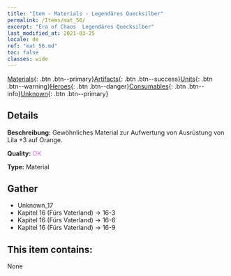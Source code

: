 ```yaml
---
title: "Item - Materials - Legendäres Quecksilber"
permalink: /Items/mat_56/
excerpt: "Era of Chaos  Legendäres Quecksilber"
last_modified_at: 2021-03-25
locale: de
ref: "mat_56.md"
toc: false
classes: wide
---
```

 [Materials](/de/Items/){: .btn .btn--primary}[Artifacts](/de/Items/Artifacts/){: .btn .btn--success}[Units](/de/Items/Units/){: .btn .btn--warning}[Heroes](/de/Items/Heroes/){: .btn .btn--danger}[Consumables](/de/Items/Consumables/){: .btn .btn--info}[Unknown](/de/Items/Unknown/){: .btn .btn--primary}

## Details
 **Beschreibung:** Gewöhnliches Material zur Aufwertung von Ausrüstung von Lila +3 auf Orange.

 **Quality:** <span style="color: #DA70D6">OK</span>

 **Type:** Material

## Gather

*    Unknown_17 
*    Kapitel 16 (Fürs Vaterland) -> 16-3 
*    Kapitel 16 (Fürs Vaterland) -> 16-6 
*    Kapitel 16 (Fürs Vaterland) -> 16-9 

## This item contains:

  None

